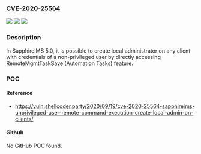 ### [CVE-2020-25564](https://cve.mitre.org/cgi-bin/cvename.cgi?name=CVE-2020-25564)
![](https://img.shields.io/static/v1?label=Product&message=n%2Fa&color=blue)
![](https://img.shields.io/static/v1?label=Version&message=n%2Fa&color=blue)
![](https://img.shields.io/static/v1?label=Vulnerability&message=n%2Fa&color=brighgreen)

### Description

In SapphireIMS 5.0, it is possible to create local administrator on any client with credentials of a non-privileged user by directly accessing RemoteMgmtTaskSave (Automation Tasks) feature.

### POC

#### Reference
- https://vuln.shellcoder.party/2020/09/19/cve-2020-25564-sapphireims-unprivileged-user-remote-command-execution-create-local-admin-on-clients/

#### Github
No GitHub POC found.

